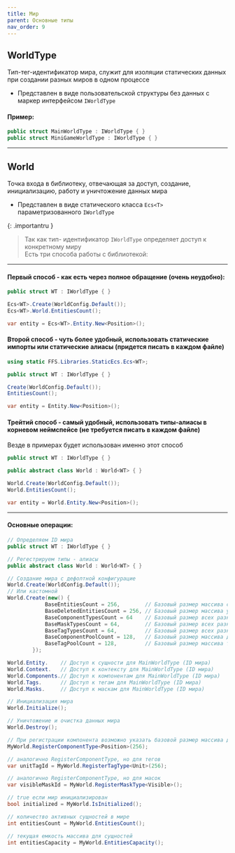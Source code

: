 ```yaml
---
title: Мир
parent: Основные типы
nav_order: 9
---
```


## WorldType
Тип-тег-идентификатор мира, служит для изоляции статических данных при создании разных миров в одном процессе
- Представлен в виде пользовательской структуры без данных с маркер интерфейсом `IWorldType`

#### Пример:
```c#
public struct MainWorldType : IWorldType { }
public struct MiniGameWorldType : IWorldType { }
```
___

## World
Точка входа в библиотеку, отвечающая за доступ, создание, инициализацию, работу и уничтожение данных мира
- Представлен в виде статического класса `Ecs<T>` параметризованного `IWorldType`

{: .importantru }
> Так как тип- идентификатор `IWorldType` определяет доступ к конкретному миру  
> Есть три способа работы с библиотекой:

___

#### Первый способ - как есть через полное обращение (очень неудобно):
```c#
public struct WT : IWorldType { }

Ecs<WT>.Create(WorldConfig.Default());
Ecs<WT>.World.EntitiesCount();

var entity = Ecs<WT>.Entity.New<Position>();
```

#### Второй способ - чуть более удобный, использовать статические импорты или статические алиасы (придется писать в каждом файле)
```c#
using static FFS.Libraries.StaticEcs.Ecs<WT>;

public struct WT : IWorldType { }

Create(WorldConfig.Default());
EntitiesCount();

var entity = Entity.New<Position>();
```

#### Трейтий способ - самый удобный, использовать типы-алиасы в корневом неймспейсе (не требуется писать в каждом файле)
Везде в примерах будет использован именно этот способ
```c#
public struct WT : IWorldType { }

public abstract class World : World<WT> { }

World.Create(WorldConfig.Default());
World.EntitiesCount();

var entity = World.Entity.New<Position>();
```

___

#### Основные операции:
```c#
// Определяем ID мира
public struct WT : IWorldType { }

// Регестрируем типы - алиасы
public abstract class World : World<WT> { }

// Создание мира с дефолтной конфигурацие
World.Create(WorldConfig.Default());
// Или кастомной
World.Create(new() {
            BaseEntitiesCount = 256,        // Базовый размер массива сущностей при создания мира
            BaseDeletedEntitiesCount = 256, // Базовый размер массива удаленных сущностей при создания мира
            BaseComponentTypesCount = 64    // Базовый размер всех разновидностей типов компонентов (количество пулов под каждый тип)
            BaseMaskTypesCount = 64,        // Базовый размер всех разновидностей типов масок (количество пулов под каждый тип)
            BaseTagTypesCount = 64,         // Базовый размер всех разновидностей типов тегов (количество пулов под каждый тип)
            BaseComponentPoolCount = 128,   // Базовый размер массива данных компонентов определнного типа (может быть переопределнно для конкретного типа при явной регистрации)
            BaseTagPoolCount = 128,         // Базовый размер массива тегов определнного типа (может быть переопределнно для конкретного типа при явной регистрации)
        });

World.Entity.    // Доступ к сущности для MainWorldType (ID мира)
World.Context.   // Доступ к контексту для MainWorldType (ID мира)
World.Components.// Доступ к компонентам для MainWorldType (ID мира)
World.Tags.      // Доступ к тегам для MainWorldType (ID мира)
World.Masks.     // Доступ к маскам для MainWorldType (ID мира)

// Инициализация мира
World.Initialize();

// Уничтожение и очистка данных мира
World.Destroy();

// При регистрации компонента возможно указать базовой размер массива даных компонентов этого типа
MyWorld.RegisterComponentType<Position>(256);

// аналогично RegisterComponentType, но для тегов
var unitTagId = MyWorld.RegisterTagType<Unit>(256);

// аналогично RegisterComponentType, но для масок
var visibleMaskId = MyWorld.RegisterMaskType<Visible>();

// true если мир инициализирован
bool initialized = MyWorld.IsInitialized();

// количество активных сущностей в мире
int entitiesCount = MyWorld.EntitiesCount();

// текущая емкость массива для сущностей
int entitiesCapacity = MyWorld.EntitiesCapacity();
```

